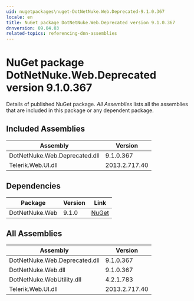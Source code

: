 ```yaml
---
uid: nugetpackages\nuget-DotNetNuke.Web.Deprecated-9.1.0.367
locale: en
title: NuGet package DotNetNuke.Web.Deprecated version 9.1.0.367
dnnversion: 09.04.03
related-topics: referencing-dnn-assemblies
---
```


# NuGet package DotNetNuke.Web.Deprecated version 9.1.0.367
Details of published NuGet package.
*All Assemblies* lists all the assemblies that are included in this package or any dependent package.

## Included Assemblies

|Assembly|Version|
|---|---|
|DotNetNuke.Web.Deprecated.dll|9.1.0.367|
|Telerik.Web.UI.dll|2013.2.717.40|

## Dependencies

|Package|Version|Link|
|---|---|---|
|DotNetNuke.Web|9.1.0|[NuGet](https://www.nuget.org/packages/DotNetNuke.Web/9.1.0)|

## All Assemblies

|Assembly|Version|
|---|---|
|DotNetNuke.Web.Deprecated.dll|9.1.0.367|
|DotNetNuke.Web.dll|9.1.0.367|
|DotNetNuke.WebUtility.dll|4.2.1.783|
|Telerik.Web.UI.dll|2013.2.717.40|

